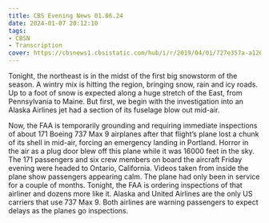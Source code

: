 ```yaml
---
title: CBS Evening News 01.06.24
date: 2024-01-07 20:12:10
tags:
- CBSN
- Transcription
cover: https://cbsnews1.cbsistatic.com/hub/i/r/2019/04/01/727e357a-a126-4138-a2c5-4d3222669d57/thumbnail/640x360/3ff2761028dc5c65cc4f07acd54bcd5c/cbsn2-logo-1920x1080.jpg
---
```

Tonight, the northeast is in the midst of the first big snowstorm of the season. A wintry mix is hitting the region, bringing snow, rain and icy roads. Up to a foot of snow is expected along a huge stretch of the East, from Pennsylvania to Maine. But first, we begin with the investigation into an Alaska Airlines jet had a section of its fuselage blow out mid-air. 

Now, the FAA is temporarily grounding and requiring immediate inspections of about 171 Boeing 737 Max 9 airplanes after that flight’s plane lost a chunk of its shell in mid-air, forcing an emergency landing in Portland. Horror in the air as a plug door blew off this plane while it was 16000 feet in the sky. The 171 passengers and six crew members on board the aircraft Friday evening were headed to Ontario, California. Videos taken from inside the plane show passengers appearing calm. The plane had only been in service for a couple of months. Tonight, the FAA is ordering inspections of that airliner and dozens more like it. Alaska and United Airlines are the only US carriers that use 737 Max 9. Both airlines are warning passengers to expect delays as the planes go inspections.
